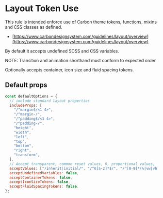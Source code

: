 # Layout Token Use

This rule is intended enforce use of Carbon theme tokens, functions, mixins and CSS classes as defined.

- [https://www.carbondesignsystem.com/guidelines/layout/overview](https://www.carbondesignsystem.com/guidelines/layout/overview)

By default it accepts undefined SCSS and CSS variables.

NOTE: Transition and animation shorthand must conform to expected order

Optionally accepts container, icon size and fluid spacing tokens.

## Default props

```js
const defaultOptions = {
  // include standard layout properties
  includeProps: [
    "/^margin$/<1 4>",
    "/^margin-/",
    "/^padding$/<1 4>",
    "/^padding-/",
    "height",
    "width",
    "left",
    "top",
    "bottom",
    "right",
    "transform",
  ],
  // Accept transparent, common reset values, 0, proportional values,
  acceptValues: ["/inherit|initial/", "/^0[a-z]*$/", "/^[0-9]*(%|vw|vh)$/"],
  acceptUndefinedVariables: false,
  acceptContainerTokens: false,
  acceptIconSizeTokens: false,
  acceptFluidSpacingTokens: false,
};
```
